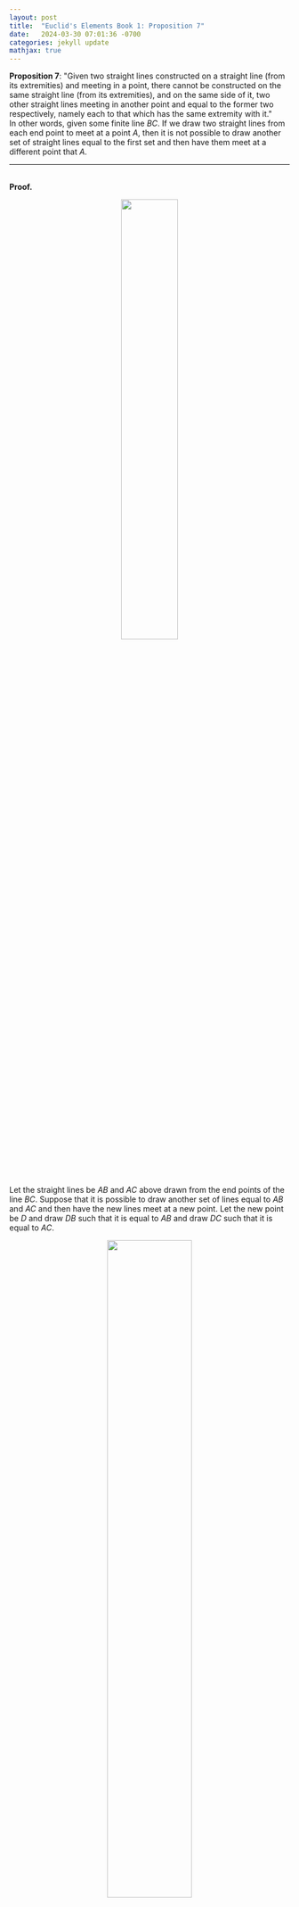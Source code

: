 ```yaml
---
layout: post
title:  "Euclid's Elements Book 1: Proposition 7"
date:   2024-03-30 07:01:36 -0700
categories: jekyll update
mathjax: true
---
```

<b>Proposition 7</b>: "Given two straight lines constructed on a straight line (from its extremities) and meeting in a point, there cannot be constructed on the same straight line (from its extremities), and on the same side of it, two other straight lines meeting in another point and equal to the former two respectively, namely each to that which has the same extremity with it."
<br>
In other words, given some finite line $BC$. If we draw two straight lines from each end point to meet at a point $A$, then it is not possible to draw another set of straight lines equal to the first set and then have them meet at a different point that $A$. 
<br>
<hr>
<!----------------------------------------------------------------------->
<br>
<b>Proof.</b><br>
<p style="text-align:center;"><img src="{{ site.url }}/assets/math/euclid/pr7/0.png" width="45%" class="center"></p>

Let the straight lines be $AB$ and $AC$ above drawn from the end points of the line $BC$. Suppose that it is possible to draw another set of lines equal to $AB$ and $AC$ and then have the new lines meet at a new point. Let the new point be $D$ and draw $DB$ such that it is equal to $AB$ and draw $DC$ such that it is equal to $AC$. 

<p style="text-align:center;"><img src="{{ site.url }}/assets/math/euclid/pr7/1.png" width="55%" class="center"></p>

Using <a href="https://strncat.github.io/jekyll/update/2024/03/20/euclid-book1-postulates.html">postulate 1</a>, draw a line between points $A$ and $D$.

<p style="text-align:center;"><img src="{{ site.url }}/assets/math/euclid/pr7/2.png" width="55%" class="center"></p>

In the triangles $ABD$, $AB = DB$ by construction. So $ABD$ is an isosceles triangle and the angles at the base are equal (<a href="https://strncat.github.io/jekyll/update/2024/03/23/euclid-book1-pr2.html">proposition 5</a>). Let this angle be $\alpha$. So $\angle DAB = \angle ADB = \alpha$. Similarly, the triangle $ACD$ is also an isosceles triangle by construction and the angles $\angle DAC$ and $\angle ADC$ are equal. Let this angle be $\beta$.  

<p style="text-align:center;"><img src="{{ site.url }}/assets/math/euclid/pr7/3.png" width="75%" class="center"></p>

Putting the triangles back together, we know that the angle $\angle BAD$ is the sum of angles $\angle BAC$ and $\angle CAD$. By <a href="https://strncat.github.io/jekyll/update/2024/03/21/euclid-book1-common-notions.html">common notion 5</a> (The whole is greater than the part.), $\angle BAD > \angle CAD$. But $\angle BAD = \alpha$ and $\angle CAD = \beta$ so $\alpha > \beta$. 

<p style="text-align:center;"><img src="{{ site.url }}/assets/math/euclid/pr7/4.png" width="55%" class="center"></p>

Similarly, the angle $\angle ADC$ is the sum of angles $\angle ADB$ and $\angle BDC$. By common notion 5, $\angle ADC$ must be greater than $\angle ADB$. Therefore, $\beta > \alpha$ which is a contradiction since we said earlier that $\alpha > \beta$. Therefore, there can not exist two straight lines that are equal to $AB$ and $AC$ respectively that meet at a different point than point $A$.

<p style="text-align:center;"><img src="{{ site.url }}/assets/math/euclid/pr7/5.png" width="55%" class="center"></p>



<br>
<hr>
<!----------------------------------------------------------------------->
<br>
<b>Thoughts:</b> -
<br>

<br>
<hr>
<!----------------------------------------------------------------------->
<br>
<b>References:</b>
<ul>
<li><a href="https://www.amazon.com/dp/B09ZYVSSTP/ref=sspa_dk_detail_0?psc=1&pd_rd_i=B09ZYVSSTP&pd_rd_w=c4vZJ&content-id=amzn1.sym.f734d1a2-0bf9-4a26-ad34-2e1b969a5a75&pf_rd_p=f734d1a2-0bf9-4a26-ad34-2e1b969a5a75&pf_rd_r=WK3ER8B42S7VAPMGWWPZ&pd_rd_wg=8i8vz&pd_rd_r=789c12b3-868b-4990-85da-a643782719d6&sp_csd=d2lkZ2V0TmFtZT1zcF9kZXRhaWw">Oliver Byrne's Elements of Euclid</a></li>
<li><a href="https://www.youtube.com/watch?v=K0W3KXvZ7EA&list=PLrkQ3hzZrc4j9gT0z--_CiFzQLeVb32hQ&index=7">Sandy Bultena's Proposition 7 video</a></li>
</ul>


